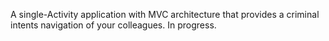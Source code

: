 A single-Activity application with MVC architecture that provides a criminal intents navigation of your colleagues. In progress.
